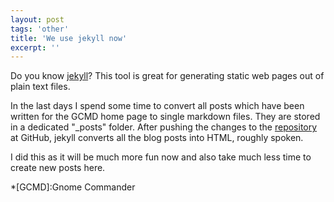 ```yaml
---
layout: post
tags: 'other'
title: 'We use jekyll now'
excerpt: ''
---
```


Do you know [jekyll](https://jekyllrb.com/)? This tool is great for
generating static web pages out of plain text files.

In the last days I spend some time to convert all posts which have been
written for the GCMD home page to single markdown files. They are stored
in a dedicated "_posts" folder. After pushing the changes to the
[repository](https://github.com/gcmd/gcmd.github.io) at GitHub, jekyll
converts all the blog posts into HTML, roughly spoken.

I did this as it will be much more fun now and also take much less time
to create new posts here.

*[GCMD]:Gnome Commander

